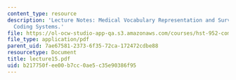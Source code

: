 ```yaml
---
content_type: resource
description: 'Lecture Notes: Medical Vocabulary Representation and Survey of Medical
  Coding Systems.'
file: https://ol-ocw-studio-app-qa.s3.amazonaws.com/courses/hst-952-computing-for-biomedical-scientists-fall-2002/b217750fee00b7cc0ae5c35e90386f95_lecture15.pdf
file_type: application/pdf
parent_uid: 7ae67581-2373-6f35-72ca-172472cdbe88
resourcetype: Document
title: lecture15.pdf
uid: b217750f-ee00-b7cc-0ae5-c35e90386f95
---
```

